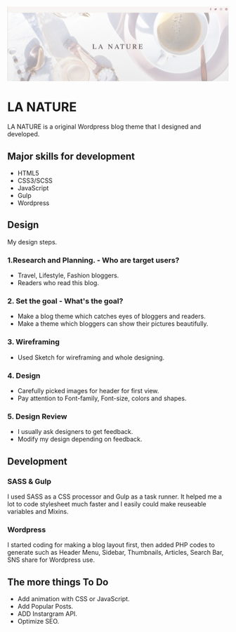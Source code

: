 <img src="./img/main-header.png">

# LA NATURE

LA NATURE is a original Wordpress blog theme that I designed and developed.


## Major skills for development

- HTML5
- CSS3/SCSS
- JavaScript
- Gulp
- Wordpress

## Design

My design steps.

### 1.Research and Planning. - Who are target users?

- Travel, Lifestyle, Fashion bloggers.
- Readers who read this blog.

### 2. Set the goal - What's the goal?

- Make a blog theme which catches eyes of bloggers and readers.
- Make a theme which bloggers can show their pictures beautifully.

### 3. Wireframing

- Used Sketch for wireframing and whole designing.

### 4. Design

- Carefully picked images for header for first view.
- Pay attention to Font-family, Font-size, colors and shapes.

### 5. Design Review

- I usually ask designers to get feedback.
- Modify my design depending on feedback.

## Development

### SASS & Gulp

I used SASS as a CSS processor and Gulp as a task runner. It helped me a lot to code stylesheet much faster and I easily could make reuseable variables and Mixins.

### Wordpress
I started coding for making a blog layout first, then added PHP codes to generate such as Header Menu, Sidebar, Thumbnails, Articles, Search Bar, SNS share for Wordpress use. 


## The more things To Do
* Add animation with CSS or JavaScript.
* Add Popular Posts.
* ADD Instargram API.
* Optimize SEO.

